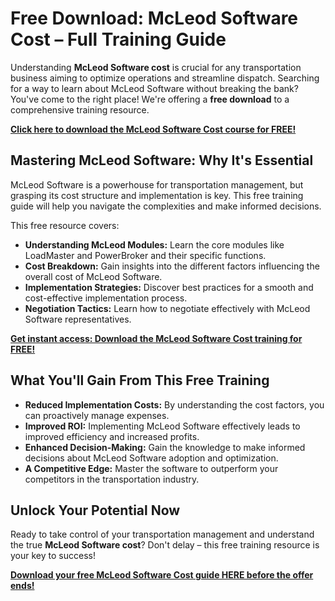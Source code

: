 # Free Download: McLeod Software Cost – Full Training Guide

Understanding **McLeod Software cost** is crucial for any transportation business aiming to optimize operations and streamline dispatch. Searching for a way to learn about McLeod Software without breaking the bank? You've come to the right place! We're offering a **free download** to a comprehensive training resource.

[**Click here to download the McLeod Software Cost course for FREE!**](https://udemywork.com/mcleod-software-cost)

## Mastering McLeod Software: Why It's Essential

McLeod Software is a powerhouse for transportation management, but grasping its cost structure and implementation is key. This free training guide will help you navigate the complexities and make informed decisions.

This free resource covers:
*   **Understanding McLeod Modules:** Learn the core modules like LoadMaster and PowerBroker and their specific functions.
*   **Cost Breakdown:** Gain insights into the different factors influencing the overall cost of McLeod Software.
*   **Implementation Strategies:** Discover best practices for a smooth and cost-effective implementation process.
*   **Negotiation Tactics:** Learn how to negotiate effectively with McLeod Software representatives.

[**Get instant access: Download the McLeod Software Cost training for FREE!**](https://udemywork.com/mcleod-software-cost)

## What You'll Gain From This Free Training

*   **Reduced Implementation Costs:** By understanding the cost factors, you can proactively manage expenses.
*   **Improved ROI:** Implementing McLeod Software effectively leads to improved efficiency and increased profits.
*   **Enhanced Decision-Making:** Gain the knowledge to make informed decisions about McLeod Software adoption and optimization.
*   **A Competitive Edge:** Master the software to outperform your competitors in the transportation industry.

## Unlock Your Potential Now

Ready to take control of your transportation management and understand the true **McLeod Software cost**? Don't delay – this free training resource is your key to success!

**[Download your free McLeod Software Cost guide HERE before the offer ends!](https://udemywork.com/mcleod-software-cost)**
